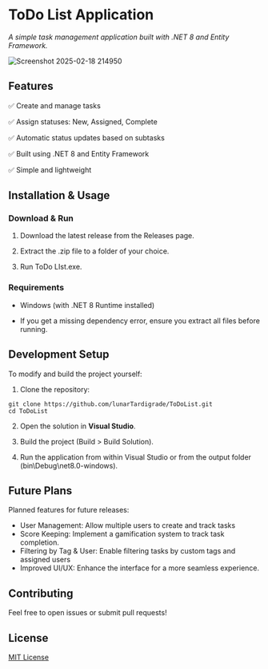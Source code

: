 # ToDo List Application


_A simple task management application built with .NET 8 and Entity Framework._

![Screenshot 2025-02-18 214950](https://github.com/user-attachments/assets/30599971-dc41-4d1c-ae83-c757edaa2517)


## Features

✅ Create and manage tasks

✅ Assign statuses: New, Assigned, Complete

✅ Automatic status updates based on subtasks

✅ Built using .NET 8 and Entity Framework

✅ Simple and lightweight


## Installation & Usage

### Download & Run

1. Download the latest release from the Releases page.

2. Extract the .zip file to a folder of your choice.

3. Run ToDo LIst.exe.


### Requirements

- Windows (with .NET 8 Runtime installed)

- If you get a missing dependency error, ensure you extract all files before running.


## Development Setup

To modify and build the project yourself:

1. Clone the repository:

```
git clone https://github.com/lunarTardigrade/ToDoList.git
cd ToDoList
```

2. Open the solution in **Visual Studio**.

3. Build the project (Build > Build Solution).

4. Run the application from within Visual Studio or from the output folder (bin\Debug\net8.0-windows\).

## Future Plans
Planned features for future releases:
- User Management: Allow multiple users to create and track tasks
- Score Keeping: Implement a gamification system to track task completion.
- Filtering by Tag & User: Enable filtering tasks by custom tags and assigned users
- Improved UI/UX: Enhance the interface for a more seamless experience.

## Contributing

Feel free to open issues or submit pull requests! 

## License

[MIT License](https://opensource.org/license/mit)

